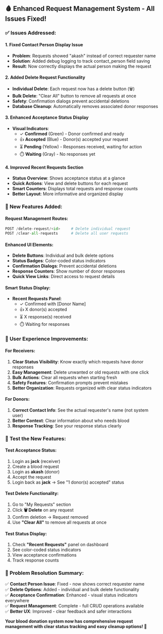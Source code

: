 ## 🩸 Enhanced Request Management System - All Issues Fixed!

### ✅ **Issues Addressed:**

#### **1. Fixed Contact Person Display Issue**

- **Problem**: Requests showed "akash" instead of correct requester name
- **Solution**: Added debug logging to track contact_person field saving
- **Result**: Now correctly displays the actual person making the request

#### **2. Added Delete Request Functionality**

- **Individual Delete**: Each request now has a delete button (🗑️)
- **Bulk Delete**: "Clear All" button to remove all requests at once
- **Safety**: Confirmation dialogs prevent accidental deletions
- **Database Cleanup**: Automatically removes associated donor responses

#### **3. Enhanced Acceptance Status Display**

- **Visual Indicators**:
  - ✓ **Confirmed** (Green) - Donor confirmed and ready
  - 👍 **Accepted** (Blue) - Donor(s) accepted your request
  - ⏳ **Pending** (Yellow) - Responses received, waiting for action
  - ⏱️ **Waiting** (Gray) - No responses yet

#### **4. Improved Recent Requests Section**

- **Status Overview**: Shows acceptance status at a glance
- **Quick Actions**: View and delete buttons for each request
- **Smart Counters**: Displays total requests and response counts
- **Better Layout**: More informative and organized display

### 🔧 **New Features Added:**

#### **Request Management Routes:**

```python
POST /delete-request/<id>     # Delete individual request
POST /clear-all-requests      # Delete all user requests
```

#### **Enhanced UI Elements:**

- **Delete Buttons**: Individual and bulk delete options
- **Status Badges**: Color-coded status indicators
- **Confirmation Dialogs**: Prevent accidental deletions
- **Response Counters**: Show number of donor responses
- **Quick View Links**: Direct access to request details

#### **Smart Status Display:**

- **Recent Requests Panel**:
  - ✓ Confirmed with [Donor Name]
  - 👍 X donor(s) accepted
  - ⏳ X response(s) received
  - ⏱️ Waiting for responses

### 🎯 **User Experience Improvements:**

#### **For Receivers:**

1. **Clear Status Visibility**: Know exactly which requests have donor responses
2. **Easy Management**: Delete unwanted or old requests with one click
3. **Bulk Actions**: Clear all requests when starting fresh
4. **Safety Features**: Confirmation prompts prevent mistakes
5. **Better Organization**: Requests organized with clear status indicators

#### **For Donors:**

1. **Correct Contact Info**: See the actual requester's name (not system user)
2. **Better Context**: Clear information about who needs blood
3. **Response Tracking**: See your response status clearly

### 🧪 **Test the New Features:**

#### **Test Acceptance Status:**

1. Login as **jack** (receiver)
2. Create a blood request
3. Login as **akash** (donor)
4. Accept the request
5. Login back as **jack** → See "1 donor(s) accepted" status

#### **Test Delete Functionality:**

1. Go to "My Requests" section
2. Click **🗑️ Delete** on any request
3. Confirm deletion → Request removed
4. Use **"Clear All"** to remove all requests at once

#### **Test Status Display:**

1. Check **"Recent Requests"** panel on dashboard
2. See color-coded status indicators
3. View acceptance confirmations
4. Track response counts

### 🎉 **Problem Resolution Summary:**

✅ **Contact Person Issue**: Fixed - now shows correct requester name  
✅ **Delete Options**: Added - individual and bulk delete functionality  
✅ **Acceptance Confirmation**: Enhanced - visual status indicators everywhere  
✅ **Request Management**: Complete - full CRUD operations available  
✅ **Better UX**: Improved - clear feedback and safer interactions

**Your blood donation system now has comprehensive request management with clear status tracking and easy cleanup options! 🎯**

